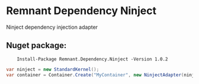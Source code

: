# Remnant Dependency Ninject
Ninject dependency injection adapter


## Nuget package:

        Install-Package Remnant.Dependency.Ninject -Version 1.0.2
        
```csharp
var ninject = new StandardKernel();
var container = Container.Create("MyContainer", new NinjectAdapter(ninject));
```
